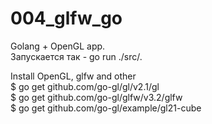 
# 004_glfw_go

Golang + OpenGL app.  
Запускается так - go run ./src/.  

Install OpenGL, glfw and other  
$ go get github.com/go-gl/gl/v2.1/gl  
$ go get github.com/go-gl/glfw/v3.2/glfw  
$ go get github.com/go-gl/example/gl21-cube  
